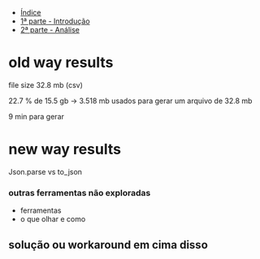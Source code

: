 - [Índice](https://github.com/andrewhenriquef/ruby-memory-optimization)
- [1ª parte - Introdução](https://github.com/andrewhenriquef/ruby-memory-optimization/blob/master/introduction.md)
- [2ª parte - Análise](https://github.com/andrewhenriquef/ruby-memory-optimization/blob/master/optimization.md)


# old way results

file size 32.8 mb (csv)

22.7 % de 15.5 gb -> 3.518 mb usados para gerar um arquivo de 32.8 mb

9 min para gerar

# new way results



Json.parse vs to_json

### outras ferramentas não exploradas

- ferramentas
- o que olhar e como

## solução ou workaround em cima disso
